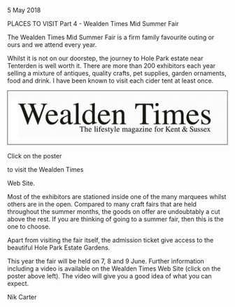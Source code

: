 5 May 2018

PLACES TO VISIT Part 4 - Wealden Times Mid Summer Fair

The Wealden Times Mid Summer Fair is a firm family favourite outing or ours and we attend every year.

Whilst it is not on our doorstep, the journey to Hole Park estate near Tenterden is well worth it. There are more than 200 exhibitors each year selling a mixture of antiques, quality crafts, pet supplies, garden ornaments, food and drink. I have been known to visit each cider tent at least once.

[](http://wealdentimes.co.uk/events/)

![Image](images/nm0484_1.gif)

Click on the poster

to visit the Wealden Times

Web Site.

Most of the exhibitors are stationed inside one of the many marquees whilst others are in the open. Compared to many craft fairs that are held throughout the summer months, the goods on offer are undoubtably a cut above the rest. If you are thinking of going to a summer fair, then this is the one to choose.

Apart from visiting the fair itself, the admission ticket give access to the beautiful Hole Park Estate Gardens.

This year the fair will be held on 7, 8 and 9 June. Further information including a video is available on the Wealden Times Web Site (click on the poster above left). The video will give you a good idea of what you can expect.

Nik Carter

